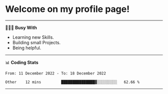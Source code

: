 # Welcome on my profile page!
<!-- print(("dralla"[::-1]+"s").capitalize()) -->

---
👨🏻‍💻 **Busy With**
* Learning new Skills.
* Building small Projects.
* Being helpful.

---
📊 **Coding Stats**
<!--START_SECTION:waka-->

```text
From: 11 December 2022 - To: 18 December 2022

Other    12 mins         ███████████████▓░░░░░░░░░   62.66 %
```

<!--END_SECTION:waka-->
---
